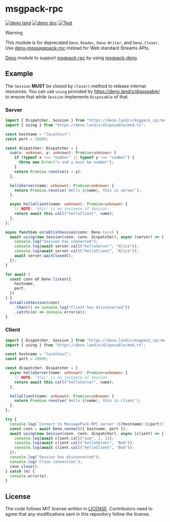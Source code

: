 # msgpack-rpc

[![deno land](http://img.shields.io/badge/available%20on-deno.land/x-lightgrey.svg?logo=deno)](https://deno.land/x/msgpack_rpc)
[![deno doc](https://doc.deno.land/badge.svg)](https://doc.deno.land/https/deno.land/x/msgpack_rpc/mod.ts)
[![Test](https://github.com/lambdalisue/deno-msgpack-rpc/workflows/Test/badge.svg)](https://github.com/lambdalisue/deno-msgpack-rpc/actions?query=workflow%3ATest)

> [!WARNING]
>
> This module is for deprecated `Deno.Reader`, `Deno.Writer`, and `Deno.Closer`.
> Use [deno-messagepack-rpc](https://github.com/lambdalisue/deno-messagepack-rpc) instead for Web standard Streams APIs.

[Deno][deno] module to support [msgpack-rpc][msgpack-rpc] by using
[msgpack-deno][msgpack-deno].

[deno]: https://deno.land/
[msgpack-rpc]: https://github.com/msgpack-rpc/msgpack-rpc/blob/master/spec.md
[msgpack-deno]: https://github.com/Srinivasa314/msgpack-deno

## Example

The `Session` **MUST** be closed by `close()` method to release internal
resources. You can use `using` provided by https://deno.land/x/disposable/ to
ensure that while `Session` implements `Disposable` of that.

### Server

```typescript
import { Dispatcher, Session } from "https://deno.land/x/msgpack_rpc/mod.ts";
import { using } from "https://deno.land/x/disposable/mod.ts";

const hostname = "localhost";
const port = 18800;

const dispatcher: Dispatcher = {
  sum(x: unknown, y: unknown): Promise<unknown> {
    if (typeof x !== "number" || typeof y !== "number") {
      throw new Error("x and y must be number");
    }
    return Promise.resolve(x + y);
  },

  helloServer(name: unknown): Promise<unknown> {
    return Promise.resolve(`Hello ${name}, this is server`);
  },

  async helloClient(name: unknown): Promise<unknown> {
    // NOTE: 'this' is an instance of Session
    return await this.call("helloClient", name);
  },
};

async function establishSession(conn: Deno.Conn) {
  await using(new Session(conn, conn, dispatcher), async (server) => {
    console.log("Session has connected");
    console.log(await server.call("helloServer", "Alice"));
    console.log(await server.call("helloClient", "Alice"));
    await server.waitClosed();
  });
}

for await (
  const conn of Deno.listen({
    hostname,
    port,
  })
) {
  establishSession(conn)
    .then(() => console.log("Client has disconnected"))
    .catch((e) => console.error(e));
}
```

### Client

```typescript
import { Dispatcher, Session } from "https://deno.land/x/msgpack_rpc/mod.ts";
import { using } from "https://deno.land/x/disposable/mod.ts";

const hostname = "localhost";
const port = 18800;

const dispatcher: Dispatcher = {
  async helloServer(name: unknown): Promise<unknown> {
    // NOTE: 'this' is an instance of Session
    return await this.call("helloServer", name);
  },

  helloClient(name: unknown): Promise<unknown> {
    return Promise.resolve(`Hello ${name}, this is client`);
  },
};

try {
  console.log(`Connect to MessagePack-RPC server (${hostname}:${port})`);
  const conn = await Deno.connect({ hostname, port });
  await using(new Session(conn, conn, dispatcher), async (client) => {
    console.log(await client.call("sum", 1, 1));
    console.log(await client.call("helloServer", "Bob"));
    console.log(await client.call("helloClient", "Bob"));
  });
  console.log("Session has disconnected");
  console.log(`Close connection`);
  conn.close();
} catch (e) {
  console.error(e);
}
```

## License

The code follows MIT license written in [LICENSE](./LICENSE). Contributors need
to agree that any modifications sent in this repository follow the license.
